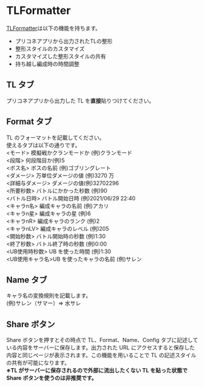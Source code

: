# TLFormatter

[TLFormatter](https://tl-formatter.vercel.app/)は以下の機能を持ちます。
- プリコネアプリから出力されたTLの整形
- 整形スタイルのカスタマイズ
- カスタマイズした整形スタイルの共有
- 持ち越し編成時の時間調整

## TL タブ

プリコネアプリから出力した TL を**直接**貼りつけてください。

## Format タブ

TL のフォーマットを記載してください。<br>使えるタブは以下の通りです。<br>
<モード> 模擬戦かクランモードか (例)クランモード<br>
<段階> 何段階目か(例)5<br>
<ボス名> ボスの名前 (例)ゴブリングレート<br>
<ダメージ> 万単位ダメージの値 (例)3270 万<br>
<詳細与ダメージ> ダメージの値(例)32702296<br>
<所要秒数> バトルにかかった秒数 (例)90<br>
<バトル日時> バトル開始日時 (例)2021/06/29 22:40<br>
<キャラn名> 編成キャラの名前 (例)アカリ<br>
<キャラn星> 編成キャラの星 (例)6<br>
<キャラnR> 編成キャラのランク (例)2<br>
<キャラnLV> 編成キャラのレベル (例)205<br>
<開始秒数> バトル開始時の秒数 (例)1:30<br>
<終了秒数> バトル終了時の秒数 (例)0:00<br>
<UB使用時秒数> UB を使った時間 (例)1:30<br>
<UB使用キャラ名>UB を使ったキャラの名前 (例)サレン<br>

## Name タブ

キャラ名の変換規則を記載します。<br>
(例)サレン（サマー）⇒ 水サレ

## Share ボタン

Share ボタンを押すとその時点で TL、Format、Name、Config タブに記述している内容をサーバーに保存します。出力された URL にアクセスすると保存した内容と同じページが表示されます。この機能を用いることで TL の記述スタイルの共有が可能になります。<br>**※TL がサーバーに保存されるので外部に流出したくない TL を貼った状態で Share ボタンを使うのは非推奨です。**
